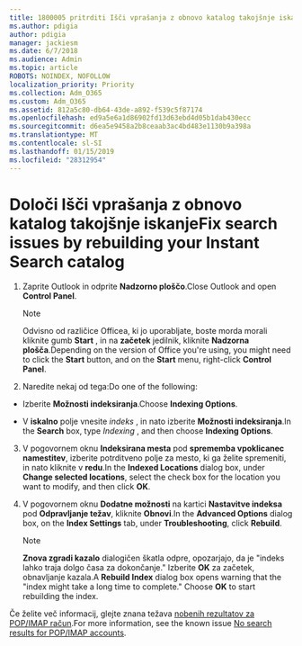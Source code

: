 ```yaml
---
title: 1800005 pritrditi Išči vprašanja z obnovo katalog takojšnje iskanje
ms.author: pdigia
author: pdigia
manager: jackiesm
ms.date: 6/7/2018
ms.audience: Admin
ms.topic: article
ROBOTS: NOINDEX, NOFOLLOW
localization_priority: Priority
ms.collection: Adm_O365
ms.custom: Adm_O365
ms.assetid: 812a5c80-db64-43de-a892-f539c5f87174
ms.openlocfilehash: ed9a5e6a1d86902fd13d63ebd4d05b1dab430ecc
ms.sourcegitcommit: d6ea5e9458a2b8ceaab3ac4bd483e1130b9a398a
ms.translationtype: MT
ms.contentlocale: sl-SI
ms.lasthandoff: 01/15/2019
ms.locfileid: "28312954"
---
```

# <a name="fix-search-issues-by-rebuilding-your-instant-search-catalog"></a><span data-ttu-id="0c49f-102">Določi Išči vprašanja z obnovo katalog takojšnje iskanje</span><span class="sxs-lookup"><span data-stu-id="0c49f-102">Fix search issues by rebuilding your Instant Search catalog</span></span>

1. <span data-ttu-id="0c49f-103">Zaprite Outlook in odprite **Nadzorno ploščo**.</span><span class="sxs-lookup"><span data-stu-id="0c49f-103">Close Outlook and open **Control Panel**.</span></span>
    
    > [!NOTE]
    > <span data-ttu-id="0c49f-104">Odvisno od različice Officea, ki jo uporabljate, boste morda morali kliknite gumb **Start** , in na **začetek** jedilnik, kliknite **Nadzorna plošča**.</span><span class="sxs-lookup"><span data-stu-id="0c49f-104">Depending on the version of Office you're using, you might need to click the **Start** button, and on the **Start** menu, right-click **Control Panel**.</span></span> 
  
2. <span data-ttu-id="0c49f-105">Naredite nekaj od tega:</span><span class="sxs-lookup"><span data-stu-id="0c49f-105">Do one of the following:</span></span>
    
  - <span data-ttu-id="0c49f-106">Izberite **Možnosti indeksiranja**.</span><span class="sxs-lookup"><span data-stu-id="0c49f-106">Choose **Indexing Options**.</span></span>
    
  - <span data-ttu-id="0c49f-107">V **iskalno** polje vnesite *indeks* , in nato izberite **Možnosti indeksiranja**.</span><span class="sxs-lookup"><span data-stu-id="0c49f-107">In the **Search** box, type  *Indexing*  , and then choose **Indexing Options**.</span></span>
    
3. <span data-ttu-id="0c49f-108">V pogovornem oknu **Indeksirana mesta** pod **sprememba vpoklicanec namestitev**, izberite potrditveno polje za mesto, ki ga želite spremeniti, in nato kliknite v **redu**.</span><span class="sxs-lookup"><span data-stu-id="0c49f-108">In the **Indexed Locations** dialog box, under **Change selected locations**, select the check box for the location you want to modify, and then click **OK**.</span></span>
    
4. <span data-ttu-id="0c49f-109">V pogovornem oknu **Dodatne možnosti** na kartici **Nastavitve indeksa** pod **Odpravljanje težav**, kliknite **Obnovi**.</span><span class="sxs-lookup"><span data-stu-id="0c49f-109">In the **Advanced Options** dialog box, on the **Index Settings** tab, under **Troubleshooting**, click **Rebuild**.</span></span>
    
    > [!NOTE]
    > <span data-ttu-id="0c49f-p101">**Znova zgradi kazalo** dialogičen škatla odpre, opozarjajo, da je "indeks lahko traja dolgo časa za dokončanje." Izberite **OK** za začetek, obnavljanje kazala.</span><span class="sxs-lookup"><span data-stu-id="0c49f-p101">A **Rebuild Index** dialog box opens warning that the "index might take a long time to complete." Choose **OK** to start rebuilding the index.</span></span> 
  
<span data-ttu-id="0c49f-112">Če želite več informacij, glejte znana težava [nobenih rezultatov za POP/IMAP račun](https://support.office.com/article/51c9d2c7-a3db-4358-afdf-50d3a9e57039.aspx).</span><span class="sxs-lookup"><span data-stu-id="0c49f-112">For more information, see the known issue [No search results for POP/IMAP accounts](https://support.office.com/article/51c9d2c7-a3db-4358-afdf-50d3a9e57039.aspx).</span></span>
  

